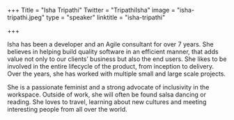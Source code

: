 +++
Title = "Isha Tripathi"
Twitter = "TripathiIsha"
image = "isha-tripathi.jpeg"
type = "speaker"
linktitle = "isha-tripathi"

+++

Isha has been a developer and an Agile consultant for over 7 years. She believes in helping build quality software in an efficient manner, that adds value not only to our clients’ business but also the end users. She likes to be involved in the entire lifecycle of the product, from inception to delivery. Over the years, she has worked with multiple small and large scale projects.

She is a passionate feminist and a strong advocate of inclusivity in the workspace. Outside of work, she will often be found salsa dancing or reading. She loves to travel, learning about new cultures and meeting interesting people from all over the world.
